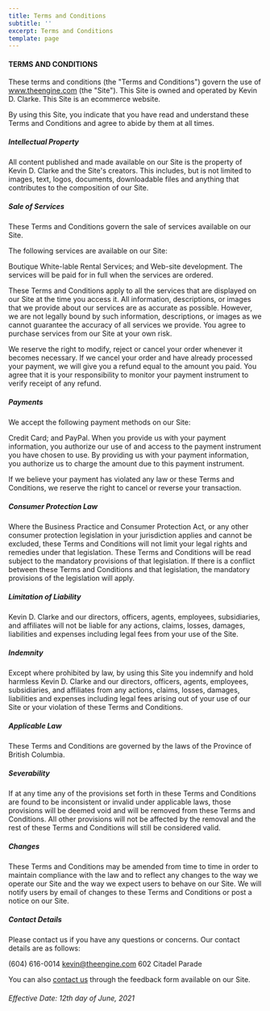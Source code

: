 ```yaml
---
title: Terms and Conditions 
subtitle: ''
excerpt: Terms and Conditions
template: page
---
```


#### TERMS AND CONDITIONS

These terms and conditions (the "Terms and Conditions") govern the use of www.theengine.com (the "Site"). This Site is owned and operated by Kevin D. Clarke. This Site is an ecommerce website.

By using this Site, you indicate that you have read and understand these Terms and Conditions and agree to abide by them at all times.

##### Intellectual Property
All content published and made available on our Site is the property of Kevin D. Clarke and the Site's creators. This includes, but is not limited to images, text, logos, documents, downloadable files and anything that contributes to the composition of our Site.

##### Sale of Services
These Terms and Conditions govern the sale of services available on our Site.

The following services are available on our Site:

Boutique White-lable Rental Services; and Web-site development.
The services will be paid for in full when the services are ordered.

These Terms and Conditions apply to all the services that are displayed on our Site at the time you access it. All information, descriptions, or images that we provide about our services are as accurate as possible. However, we are not legally bound by such information, descriptions, or images as we cannot guarantee the accuracy of all services we provide. You agree to purchase services from our Site at your own risk.

We reserve the right to modify, reject or cancel your order whenever it becomes necessary. If we cancel your order and have already processed your payment, we will give you a refund equal to the amount you paid. You agree that it is your responsibility to monitor your payment instrument to verify receipt of any refund.

##### Payments
We accept the following payment methods on our Site:

Credit Card; and PayPal.
When you provide us with your payment information, you authorize our use of and access to the payment instrument you have chosen to use. By providing us with your payment information, you authorize us to charge the amount due to this payment instrument.

If we believe your payment has violated any law or these Terms and Conditions, we reserve the right to cancel or reverse your transaction.

##### Consumer Protection Law
Where the Business Practice and Consumer Protection Act, or any other consumer protection legislation in your jurisdiction applies and cannot be excluded, these Terms and Conditions will not limit your legal rights and remedies under that legislation. These Terms and Conditions will be read subject to the mandatory provisions of that legislation. If there is a conflict between these Terms and Conditions and that legislation, the mandatory provisions of the legislation will apply.

##### Limitation of Liability
Kevin D. Clarke and our directors, officers, agents, employees, subsidiaries, and affiliates will not be liable for any actions, claims, losses, damages, liabilities and expenses including legal fees from your use of the Site.

##### Indemnity
Except where prohibited by law, by using this Site you indemnify and hold harmless Kevin D. Clarke and our directors, officers, agents, employees, subsidiaries, and affiliates from any actions, claims, losses, damages, liabilities and expenses including legal fees arising out of your use of our Site or your violation of these Terms and Conditions.

##### Applicable Law
These Terms and Conditions are governed by the laws of the Province of British Columbia.

##### Severability
If at any time any of the provisions set forth in these Terms and Conditions are found to be inconsistent or invalid under applicable laws, those provisions will be deemed void and will be removed from these Terms and Conditions. All other provisions will not be affected by the removal and the rest of these Terms and Conditions will still be considered valid.

##### Changes
These Terms and Conditions may be amended from time to time in order to maintain compliance with the law and to reflect any changes to the way we operate our Site and the way we expect users to behave on our Site. We will notify users by email of changes to these Terms and Conditions or post a notice on our Site.

##### Contact Details
Please contact us if you have any questions or concerns. Our contact details are as follows:

(604) 616-0014
kevin@theengine.com
602 Citadel Parade

You can also [contact us](https://www.theengine.com/contact/) through the feedback form available on our Site.

###### Effective Date: 12th day of June, 2021
